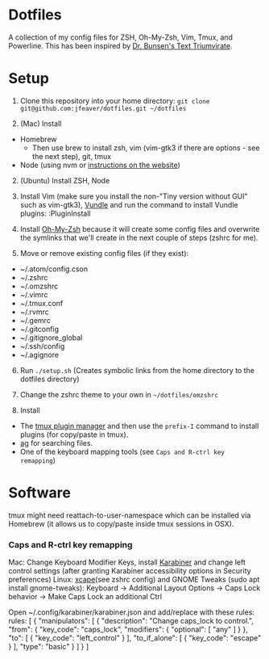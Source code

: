 Dotfiles
========

A collection of my config files for ZSH, Oh-My-Zsh, Vim, Tmux, and Powerline.  This has
been inspired by [Dr. Bunsen's Text Triumvirate](http://www.drbunsen.org/the-text-triumvirate/).

Setup
=====

1. Clone this repository into your home directory: `git clone
git@github.com:jfeaver/dotfiles.git ~/dotfiles`

2. (Mac) Install
  - Homebrew
    - Then use brew to install zsh, vim (vim-gtk3 if there are options - see the next step), git, tmux
  - Node (using nvm or [instructions on the website](https://nodejs.org/en/download))

2. (Ubuntu) Install ZSH, Node

3. Install Vim (make sure you install the non-"Tiny version without GUI" such as vim-gtk3), [Vundle](https://github.com/VundleVim/Vundle.vim?tab=readme-ov-file#quick-start)
and run the command to install Vundle plugins: :PluginInstall

4. Install [Oh-My-Zsh](https://ohmyz.sh/#install) because it will create some config files and overwrite the symlinks
that we'll create in the next couple of steps (zshrc for me).

5. Move or remove existing config files (if they exist):
  - ~/.atom/config.cson
  - ~/.zshrc
  - ~/.omzshrc
  - ~/.vimrc
  - ~/.tmux.conf
  - ~/.rvmrc
  - ~/.gemrc
  - ~/.gitconfig
  - ~/.gitignore\_global
  - ~/.ssh/config
  - ~/.agignore

6. Run `./setup.sh` (Creates symbolic links from the home directory to the dotfiles directory)

7. Change the zshrc theme to your own in `~/dotfiles/omzshrc`

8. Install
  - The [tmux plugin manager](https://github.com/tmux-plugins/tpm) and then use the `prefix-I` command to install plugins (for copy/paste in tmux).
  - [ag](https://github.com/ggreer/the_silver_searcher) for searching files.
  - One of the keyboard mapping tools (see `Caps and R-ctrl key remapping`)

Software
========

tmux might need reattach-to-user-namespace which can be installed via Homebrew (it allows us
to copy/paste inside tmux sessions in OSX).

### Caps and R-ctrl key remapping

Mac: Change Keyboard Modifier Keys, install [Karabiner](https://pqrs.org/osx/karabiner/) and change left control settings (after granting Karabiner accessibility options in Security preferences)
Linux: [xcape](https://github.com/alols/xcape)(see zshrc config) and GNOME Tweaks (sudo apt install gnome-tweaks): Keyboard -> Additional Layout Options -> Caps Lock behavior -> Make Caps Lock an additional Ctrl

Open ~/.config/karabiner/karabiner.json and add/replace with these rules:
                rules: [
                    {
                        "manipulators": [
                            {
                                "description": "Change caps_lock to control.",
                                "from": {
                                    "key_code": "caps_lock",
                                    "modifiers": {
                                        "optional": [
                                            "any"
                                        ]
                                    }
                                },
                                "to": [
                                    {
                                        "key_code": "left_control"
                                    }
                                ],
                                "to_if_alone": [
                                    {
                                        "key_code": "escape"
                                    }
                                ],
                                "type": "basic"
                            }
                        ]
                    }
                ]
